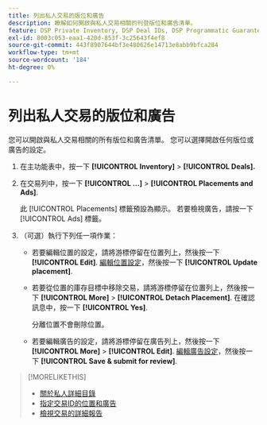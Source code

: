 ```yaml
---
title: 列出私人交易的版位和廣告
description: 瞭解如何開啟與私人交易相關的刊登版位和廣告清單。
feature: DSP Private Inventory, DSP Deal IDs, DSP Programmatic Guaranteed Deals
exl-id: 8003c053-eaa1-420d-853f-3c25643f4ef8
source-git-commit: 443f8907644bf3e480626e14713e8abb9bfca284
workflow-type: tm+mt
source-wordcount: '184'
ht-degree: 0%

---
```


# 列出私人交易的版位和廣告

您可以開啟與私人交易相關的所有版位和廣告清單。 您可以選擇開啟任何版位或廣告的設定。

1. 在主功能表中，按一下 **[!UICONTROL Inventory]** > **[!UICONTROL Deals].**

1. 在交易列中，按一下  **[!UICONTROL ...]** > **[!UICONTROL Placements and Ads]**.

   此 [!UICONTROL Placements] 標籤預設為顯示。 若要檢視廣告，請按一下 [!UICONTROL Ads] 標籤。

1. （可選）執行下列任一項作業：

   * 若要編輯位置的設定，請將游標停留在位置列上，然後按一下 **[!UICONTROL Edit]**. [編輯位置設定](/help/dsp/campaign-management/placements/placement-settings.md)，然後按一下 **[!UICONTROL Update placement]**.

   * 若要從位置的庫存目標中移除交易，請將游標停留在位置列上，然後按一下 **[!UICONTROL More]** > **[!UICONTROL Detach Placement]**. 在確認訊息中，按一下 **[!UICONTROL Yes]**.

      分離位置不會刪除位置。

   * 若要編輯廣告的設定，請將游標停留在廣告列上，然後按一下 **[!UICONTROL More]** > **[!UICONTROL Edit]**. [編輯廣告設定](/help/dsp/campaign-management/ads/ad-edit.md)，然後按一下 **[!UICONTROL Save & submit for review]**.

>[!MORELIKETHIS]
>
>* [關於私人詳細目錄](private-inventory-about.md)
>* [指定交易ID的位置和廣告](deal-id-attach-placements.md)
>* [檢視交易的詳細報告](deal-view-report.md)


